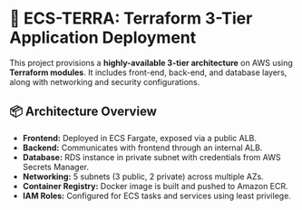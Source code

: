 # 🚀 ECS-TERRA: Terraform 3-Tier Application Deployment

This project provisions a **highly-available 3-tier architecture** on AWS using **Terraform modules**. It includes front-end, back-end, and database layers, along with networking and security configurations.

## 📦 Architecture Overview

- **Frontend:** Deployed in ECS Fargate, exposed via a public ALB.
- **Backend:** Communicates with frontend through an internal ALB.
- **Database:** RDS instance in private subnet with credentials from AWS Secrets Manager.
- **Networking:** 5 subnets (3 public, 2 private) across multiple AZs.
- **Container Registry:** Docker image is built and pushed to Amazon ECR.
- **IAM Roles:** Configured for ECS tasks and services using least privilege.

